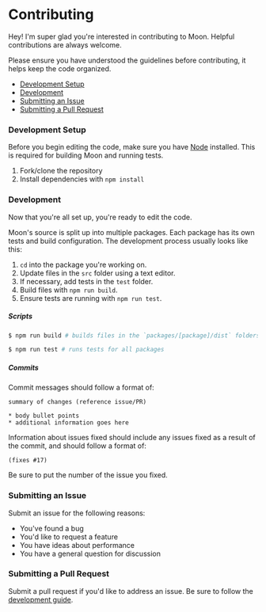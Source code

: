 # Contributing

Hey! I'm super glad you're interested in contributing to Moon. Helpful contributions are always welcome.

Please ensure you have understood the guidelines before contributing, it helps keep the code organized.

* [Development Setup](https://github.com/kbrsh/moon/blob/master/CONTRIBUTING.md#development-setup)
* [Development](https://github.com/kbrsh/moon/blob/master/CONTRIBUTING.md#development)
* [Submitting an Issue](https://github.com/kbrsh/moon/blob/master/CONTRIBUTING.md#submitting-an-issue)
* [Submitting a Pull Request](https://github.com/kbrsh/moon/blob/master/CONTRIBUTING.md#submitting-a-pull-request)

### Development Setup

Before you begin editing the code, make sure you have [Node](https://nodejs.org) installed. This is required for building Moon and running tests.

1. Fork/clone the repository
2. Install dependencies with `npm install`

### Development

Now that you're all set up, you're ready to edit the code.

Moon's source is split up into multiple packages. Each package has its own tests and build configuration. The development process usually looks like this:

1. `cd` into the package you're working on.
1. Update files in the `src` folder using a text editor.
2. If necessary, add tests in the `test` folder.
3. Build files with `npm run build`.
4. Ensure tests are running with `npm run test`.

##### Scripts

```sh
$ npm run build # builds files in the `packages/[package]/dist` folders

$ npm run test # runs tests for all packages
```

##### Commits

Commit messages should follow a format of:

```
summary of changes (reference issue/PR)

* body bullet points
* additional information goes here
```

Information about issues fixed should include any issues fixed as a result of the commit, and should follow a format of:

```
(fixes #17)
```

Be sure to put the number of the issue you fixed.

### Submitting an Issue

Submit an issue for the following reasons:

* You've found a bug
* You'd like to request a feature
* You have ideas about performance
* You have a general question for discussion

### Submitting a Pull Request

Submit a pull request if you'd like to address an issue. Be sure to follow the [development guide](https://github.com/kbrsh/moon/blob/master/CONTRIBUTING.md#development).
